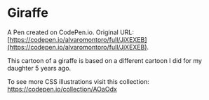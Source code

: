 # Giraffe

A Pen created on CodePen.io. Original URL: [https://codepen.io/alvaromontoro/full/JjXEXEB](https://codepen.io/alvaromontoro/full/JjXEXEB).

This cartoon of a giraffe is based on a different cartoon I did for my daughter 5 years ago.

To see more CSS illustrations visit this collection: https://codepen.io/collection/AOaOdx
